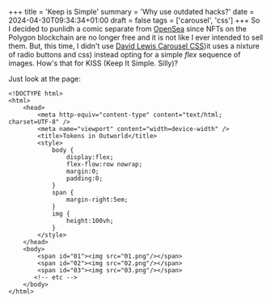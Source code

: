 +++
title = 'Keep is Simple'
summary = 'Why use outdated hacks?'
date = 2024-04-30T09:34:34+01:00
draft = false
tags = ['carousel', 'css']
+++
So I decided to punlidh a comic separate from [OpenSea](https://opensea.io/) since NFTs on the Polygon blockchain are no longer free and it is not like I ever intended to sell them. But, this time, I didn't use [David Lewis Carousel CSS](https://codepen.io/dp_lewis/pen/WNZQzN))it uses a nixture of radio buttons and css) instead opting for a simple *flex* sequence of images. How's that for KISS (Keep It Simple. Silly)?
 
Just look at the page:
```
<!DOCTYPE html>
<html>
    <head>
        <meta http-equiv="content-type" content="text/html; charset=UTF-8" />
        <meta name="viewport" content="width=device-width" />
        <title>Tokens in Outworld</title>
        <style>
            body {
                display:flex;
                flex-flow:row nowrap;
                margin:0;
                padding:0;
            }
            span {
                margin-right:5em;
            }
            img {
                height:100vh;
            }
        </style>
    </head>
    <body>
        <span id="01"><img src="01.png"/></span>
        <span id="02"><img src="02.png"/></span>
        <span id="03"><img src="03.png"/></span>
       <!-- etc -->
  	</body>
</html>

```
